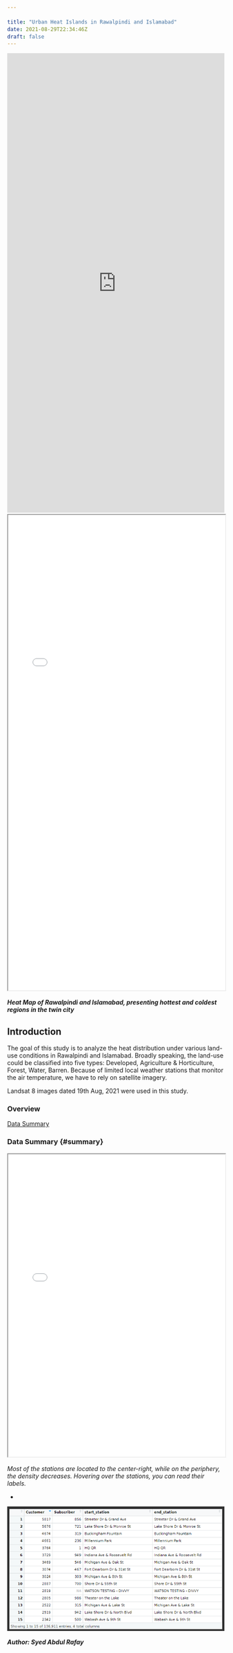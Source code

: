```yaml
---

title: "Urban Heat Islands in Rawalpindi and Islamabad"
date: 2021-08-29T22:34:46Z
draft: false
---
```


<iframe frameborder="0" class="juxtapose" width="100%" height="1063" src="https://cdn.knightlab.com/libs/juxtapose/latest/embed/index.html?uid=bb73dc58-0d82-11ec-abb7-b9a7ff2ee17c"></iframe>

<iframe seamless src="heat_map_comp.html" width="100%" height="1100"></iframe>







 



***Heat Map of Rawalpindi and Islamabad, presenting hottest and coldest regions in the twin city***

## Introduction

The goal of this study is to analyze the heat distribution under various land-use conditions in Rawalpindi and Islamabad. Broadly speaking, the land-use could be classified into five types: Developed, Agriculture & Horticulture, Forest, Water, Barren. Because of limited local weather stations that monitor the air temperature, we have to rely on satellite imagery. 

Landsat 8 images dated 19th Aug, 2021 were used in this study.

### Overview

 [Data Summary](projects/bike_sharing_2020/bike_sharing_2020/#summary)

### Data Summary {#summary}



<iframe seamless src="projects/Bike_Sharing_2020/cluster_map.html" width="100%" height="700"></iframe>

*Most of the stations are located to the center-right, while on the periphery, the density decreases. Hovering over the stations, you can read their labels.*

* 
  
  ![Top Routes by Customers](projects/Bike_Sharing_2020/sorted_by_customers.png)
  
  

***Author: Syed Abdul Rafay***

